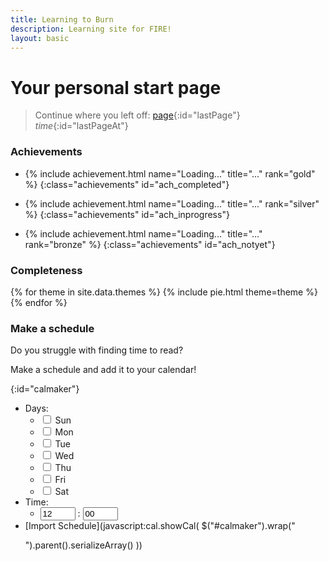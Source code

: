 ```yaml
---
title: Learning to Burn
description: Learning site for FIRE!
layout: basic
---
```


# Your personal start page

> Continue where you left off: [page](page){:id="lastPage"} _time_{:id="lastPageAt"}


### Achievements

- {% include achievement.html name="Loading..." title="..." rank="gold" %}
{:class="achievements" id="ach_completed"}

- {% include achievement.html name="Loading..." title="..." rank="silver" %}
{:class="achievements" id="ach_inprogress"}

- {% include achievement.html name="Loading..." title="..." rank="bronze" %}
{:class="achievements" id="ach_notyet"}

### Completeness
{% for theme in site.data.themes %}
{% include pie.html theme=theme %}
{% endfor %}

### Make a schedule

Do you struggle with finding time to read?

Make a schedule and add it to your calendar!

{:id="calmaker"}
- Days:
  - <input value="SU" type="checkbox" name="days"/> Sun
  - <input value="MO" type="checkbox" name="days"/> Mon
  - <input value="TU" type="checkbox" name="days"/> Tue
  - <input value="WE" type="checkbox" name="days"/> Wed
  - <input value="TH" type="checkbox" name="days"/> Thu
  - <input value="FR" type="checkbox" name="days"/> Fri
  - <input value="SA" type="checkbox" name="days"/> Sat
- Time:
  - <input name="timeH" min="0" max="23" placeholder="HH" value="12" type="number"/> : <input name="timeM" min="0" max="59"  placeholder="MM" value="00" type="number"/>
- [Import Schedule](javascript:cal.showCal( $("#calmaker").wrap("<form></form>").parent().serializeArray() ))


